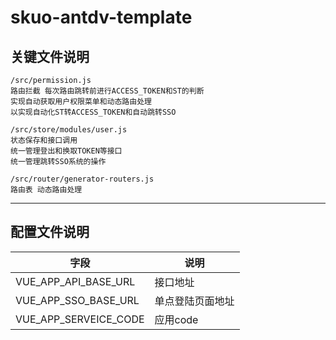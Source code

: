 # skuo-antdv-template

## 关键文件说明

    /src/permission.js
    路由拦截 每次路由跳转前进行ACCESS_TOKEN和ST的判断 
    实现自动获取用户权限菜单和动态路由处理
    以实现自动化ST转ACCESS_TOKEN和自动跳转SSO

    /src/store/modules/user.js
    状态保存和接口调用
    统一管理登出和换取TOKEN等接口
    统一管理跳转SSO系统的操作

    /src/router/generator-routers.js
    路由表 动态路由处理

----
## 配置文件说明
| 字段                  | 说明             |
| --------------------- | ---------------- |
| VUE_APP_API_BASE_URL  | 接口地址         |
| VUE_APP_SSO_BASE_URL  | 单点登陆页面地址 |
| VUE_APP_SERVEICE_CODE | 应用code         |